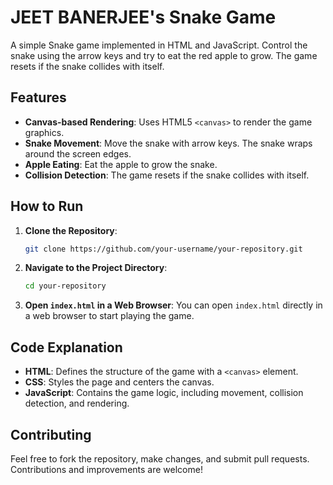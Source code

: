 # JEET BANERJEE's Snake Game

A simple Snake game implemented in HTML and JavaScript. Control the snake using the arrow keys and try to eat the red apple to grow. The game resets if the snake collides with itself.

## Features

- **Canvas-based Rendering**: Uses HTML5 `<canvas>` to render the game graphics.
- **Snake Movement**: Move the snake with arrow keys. The snake wraps around the screen edges.
- **Apple Eating**: Eat the apple to grow the snake.
- **Collision Detection**: The game resets if the snake collides with itself.

## How to Run

1. **Clone the Repository**:
   ```bash
   git clone https://github.com/your-username/your-repository.git
   ```
   
2. **Navigate to the Project Directory**:
   ```bash
   cd your-repository
   ```

3. **Open `index.html` in a Web Browser**:
   You can open `index.html` directly in a web browser to start playing the game.

## Code Explanation

- **HTML**: Defines the structure of the game with a `<canvas>` element.
- **CSS**: Styles the page and centers the canvas.
- **JavaScript**: Contains the game logic, including movement, collision detection, and rendering.

## Contributing

Feel free to fork the repository, make changes, and submit pull requests. Contributions and improvements are welcome!
